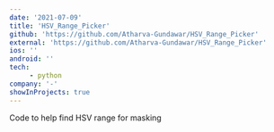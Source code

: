 ```yaml
---
date: '2021-07-09'
title: 'HSV_Range_Picker'
github: 'https://github.com/Atharva-Gundawar/HSV_Range_Picker'
external: 'https://github.com/Atharva-Gundawar/HSV_Range_Picker'
ios: ''
android: ''
tech: 
     - python
company: '-'
showInProjects: true
---
```


Code to help find HSV range for masking
